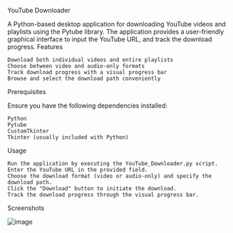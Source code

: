 YouTube Downloader

A Python-based desktop application for downloading YouTube videos and playlists using the Pytube library. The application provides a user-friendly graphical interface to input the YouTube URL, and track the download progress.
Features

    Download both individual videos and entire playlists
    Choose between video and audio-only formats
    Track download progress with a visual progress bar
    Browse and select the download path conveniently

Prerequisites

Ensure you have the following dependencies installed:

    Python
    Pytube
    CustomTkinter
    Tkinter (usually included with Python)

Usage

    Run the application by executing the YouTube_Downloader.py script.
    Enter the YouTube URL in the provided field.
    Choose the download format (video or audio-only) and specify the download path.
    Click the "Download" button to initiate the download.
    Track the download progress through the visual progress bar.

Screenshots

![image](https://github.com/Dave-170/YouTube_Downloader/assets/74973997/f87d27fb-73d0-40d8-ae73-ea6b90ea1268)
